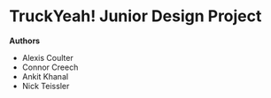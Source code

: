 # TruckYeah! Junior Design Project

**Authors**

   - Alexis Coulter
   - Connor Creech
   - Ankit Khanal
   - Nick Teissler
